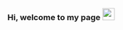 ### Hi, welcome to my page <img src="https://cdn.discordapp.com/emojis/1150054335913414677.webp?size=240&quality=lossless" width="25" height="25" />
